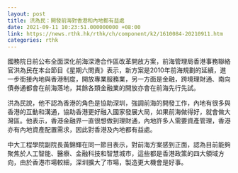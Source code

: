 ```yaml
---
layout: post
title: 洪為民：開發前海對香港和內地都有益處　　
date: 2021-09-11 10:23:51.000000000 +08:00
link: https://news.rthk.hk/rthk/ch/component/k2/1610084-20210911.htm
categories: rthk
---
```


國務院日前公布全面深化前海深港合作區改革開放方案，前海管理局香港事務聯絡官洪為民在本台節目《星期六問責》表示，新方案是2010年前海規劃的延續，進一步銜接內地與香港制度，開放專業服務業，另一方面是金融，跨境理財通、南向債券通都會在前海落地，其餘各類金融業的開放亦會在前海先行先試。

洪為民說，他不認為香港的角色是協助深圳，強調前海的開發工作，內地有很多與香港的互動和溝通，協助香港更好融入國家發展大局，如果前海做得好，就會做大灣區。他表示，香港金融界一直很想做到理財通，內地許多人需要資產管理，香港亦有內地資產配置需求，因此對香港及內地都有益處。

中大工程學院副院長黃錦輝在同一節目表示，對前海方案感到正面，認為目前能夠聚焦於人工智能、醫療、金融科技和智慧城市，這些都是香港政策的四大領域方向，由於香港市場較細，深圳擴大了市場，製造更大機會是好事。
